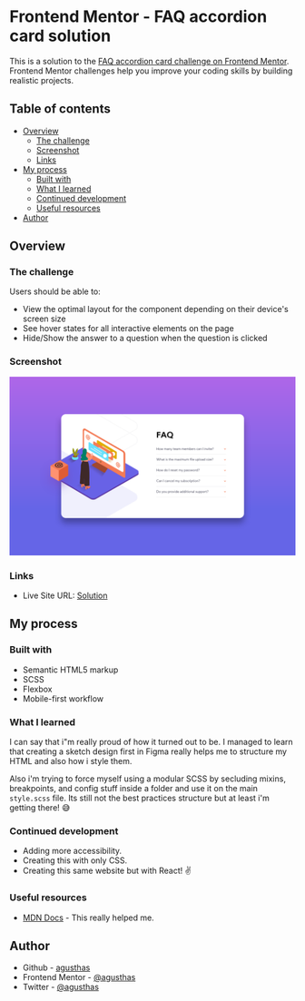 # Frontend Mentor - FAQ accordion card solution

This is a solution to the [FAQ accordion card challenge on Frontend Mentor](https://www.frontendmentor.io/challenges/faq-accordion-card-XlyjD0Oam). Frontend Mentor challenges help you improve your coding skills by building realistic projects.

## Table of contents

- [Overview](#overview)
  - [The challenge](#the-challenge)
  - [Screenshot](#screenshot)
  - [Links](#links)
- [My process](#my-process)
  - [Built with](#built-with)
  - [What I learned](#what-i-learned)
  - [Continued development](#continued-development)
  - [Useful resources](#useful-resources)
- [Author](#author)

## Overview

### The challenge

Users should be able to:

- View the optimal layout for the component depending on their device's screen size
- See hover states for all interactive elements on the page
- Hide/Show the answer to a question when the question is clicked

### Screenshot

![](./screenshot.png)

### Links

- Live Site URL: [Solution](https://agusthas.github.io/FEM_faq-accordion-card-main/)

## My process

### Built with

- Semantic HTML5 markup
- SCSS
- Flexbox
- Mobile-first workflow

### What I learned

I can say that i"m really proud of how it turned out to be. I managed to learn that creating a sketch design first in Figma really helps me to structure my HTML and also how i style them.

Also i'm trying to force myself using a modular SCSS by secluding mixins, breakpoints, and config stuff inside a folder and use it on the main `style.scss` file. Its still not the best practices structure but at least i'm getting there! :sweat_smile:

### Continued development

- Adding more accessibility.
- Creating this with only CSS.
- Creating this same website but with React! :v:

### Useful resources

- [MDN Docs](https://developer.mozilla.org/en-US/) - This really helped me.

## Author

- Github - [agusthas](https://github.com/agusthas)
- Frontend Mentor - [@agusthas](https://www.frontendmentor.io/profile/agusthas)
- Twitter - [@agusthas](https://www.twitter.com/agusthas)
